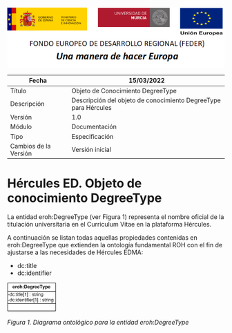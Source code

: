 ![](../../Docs/media/CabeceraDocumentosMD.png)

| Fecha         | 15/03/2022                                                   |
| ------------- | ------------------------------------------------------------ |
|Título|Objeto de Conocimiento DegreeType| 
|Descripción|Descripción del objeto de conocimiento DegreeType para Hércules|
|Versión|1.0|
|Módulo|Documentación|
|Tipo|Especificación|
|Cambios de la Versión|Versión inicial|

# Hércules ED. Objeto de conocimiento DegreeType

La entidad eroh:DegreeType (ver Figura 1) representa el nombre oficial de la titulación universitaria en el Curriculum Vitae en la plataforma Hércules. 

A continuación se listan todas aquellas propiedades contenidas en eroh:DegreeType que extienden la ontología fundamental ROH con el fin de ajustarse a las necesidades de Hércules EDMA:

- dc:title
- dc:identifier

![](../../Docs/media/ObjetosDeConocimiento/DegreeType.png)

*Figura 1. Diagrama ontológico para la entidad eroh:DegreeType*

